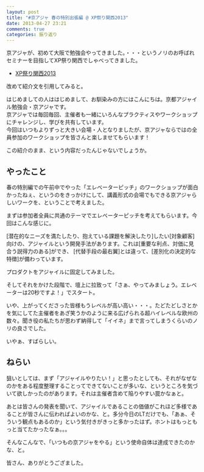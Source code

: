 ```yaml
---
layout: post
title: "#京アジャ 春の特別出張編 @ XP祭り関西2013"
date: 2013-04-27 23:21
comments: true
categories: 振り返り
---
```




京アジャが、初めて大阪で勉強会やってきました。・・・というノリのお呼ばれセミナーを目指してXP祭り関西でしゃべってきました。

- [XP祭り関西2013](http://www.xpjug.jp/cgi-bin/main_wiki/wiki.cgi?page=XP%BA%D7%A4%EA%B4%D8%C0%BE2013)

<!-- more -->

改めて紹介文を引用してみると。

>
はじめましての人ははじめまして、お馴染みの方にはこんにちは。京都アジャイル勉強会・京アジャです。  
京アジャでは毎回毎回、主催者も一緒にいろんなプラクティスやワークショップにチャレンジし、学びを共有しています。  
今回はいつもよりずっと大きい会場・人となりましたが、京アジャならではの全員参加のワークショップを皆さんと楽しませてもらいます！

この紹介のまま、という内容だったんじゃないでしょうか。

## やったこと
春の特別編での午前中でやった「エレベーターピッチ」のワークショップが面白かったねぇ、というのをきっかけにして、講義形式の会場でもできる京アジャらしいワークを、ということで考えました。

まずは参加者全員に共通のテーマでエレベーターピッチを考えてもらいます。今回はこんな感じに。

>
[潜在的なニーズを満たしたり、抱えている課題を解決したり]したい[対象顧客]向けの、アジャイルという開発手法があります。これは[重要な利点、対価に見合う説得力のある]ができ、 [代替手段の最右翼]とは違って、[差別化の決定的な特徴]が備わっています。

プロダクトをアジャイルに固定してみました。

そしてそれをかけた段階で、壇上に拉致って「さぁ、やってみましょう。エレベーターは20秒ですよ！」でスタート。

いや、上がってくださった皆様もうレベルが高い高い・・・。たどたどしさとかを気にしてた主催者をあざ笑うかのように来る広げられる超ハイレベルな欧州の数々。聞き役の私たちが思わず納得して「イイネ」まで言ってしまうくらいのノリの良さでした。

いやぁ、すばらしい。

## ねらい
狙いとしては、まず「アジャイルやりたい！」と思ったとしても、それがなぜなのかをある程度整理することってできてないことが多いな、というところを気づいて欲しかったのがあります。それは主催者含めて陥りやすい罠かなぁと。

あとは皆さんの発表を聞いて、アジャイルであることの価値がこれほど多様であることが皆さんに伝わればよいのかな、と。多分今日のLTだけでも、「あぁ、そういう観点もあるのか」という気付きがきっと多かったはず。ホントはもっともっと当てたかったなぁ。。。

そんなこんなで、「いつもの京アジャをやる」という使命自体は達成できたのかな、と。

皆さん、ありがとうござました。